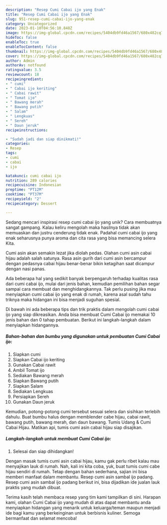 ```yaml
---
description: "Resep Cumi Cabai ijo yang Enak"
title: "Resep Cumi Cabai ijo yang Enak"
slug: 951-resep-cumi-cabai-ijo-yang-enak
category: Uncategorized
date: 2023-01-10T04:56:10.848Z
image: https://img-global.cpcdn.com/recipes/5404db9fd46a1567/680x482cq70/cumi-cabai-ijo-foto-resep-utama.jpg
hideToc: false
enableToc: true
enableTocContent: false
thumbnail: https://img-global.cpcdn.com/recipes/5404db9fd46a1567/680x482cq70/cumi-cabai-ijo-foto-resep-utama.jpg
cover: https://img-global.cpcdn.com/recipes/5404db9fd46a1567/680x482cq70/cumi-cabai-ijo-foto-resep-utama.jpg
author: Admin
authorAv: notfound
ratingvalue: 3.5
reviewcount: 18
recipeingredient:
- " cumi"
- " Cabai ijo keriting"
- " Cabai rawit"
- " Tomat ijo"
- " Bawang merah"
- " Bawang putih"
- " Salam"
- " Lengkuas"
- " Sereh"
- " Daun jeruk"
recipeinstructions:

- "Sudah jadi dan siap dinikmati!"
categories:
- Resep
tags:
- cumi
- cabai
- ijo

katakunci: cumi cabai ijo 
nutrition: 289 calories
recipecuisine: Indonesian
preptime: "PT12M"
cooktime: "PT37M"
recipeyield: "2"
recipecategory: Dessert

---
```





Sedang mencari inspirasi resep cumi cabai ijo yang unik? Cara membuatnya sangat gampang. Kalau keliru mengolah maka hasilnya tidak akan memuaskan dan justru cenderung tidak enak. Padahal cumi cabai ijo yang enak seharusnya punya aroma dan cita rasa yang bisa memancing selera Kita.





Cumi asin akan semakin lezat jika diolah pedas. Olahan cumi asin cabai hijau adalah salah satunya. Rasa asin gurih dari cumi asin bercampur dengan pedasnya cabai hijau benar-benar bikin ketagihan saat dicampur dengan nasi panas.

Ada beberapa hal yang sedikit banyak berpengaruh terhadap kualitas rasa dari cumi cabai ijo, mulai dari jenis bahan, kemudian pemilihan bahan segar sampai cara membuat dan menghidangkannya. Tak perlu pusing jika mau menyiapkan cumi cabai ijo yang enak di rumah, karena asal sudah tahu triknya maka hidangan ini bisa menjadi suguhan spesial.






Di bawah ini ada beberapa tips dan trik praktis dalam mengolah cumi cabai ijo yang siap dikreasikan. Anda bisa membuat Cumi Cabai ijo memakai 10 jenis bahan dan 0 tahap pembuatan. Berikut ini langkah-langkah dalam menyiapkan hidangannya.

<!--inarticleads1-->

##### Bahan-bahan dan bumbu yang digunakan untuk pembuatan Cumi Cabai ijo:

1. Siapkan  cumi
1. Siapkan  Cabai ijo keriting
1. Gunakan  Cabai rawit
1. Ambil  Tomat ijo
1. Sediakan  Bawang merah
1. Siapkan  Bawang putih
1. Siapkan  Salam
1. Sediakan  Lengkuas
1. Persiapkan  Sereh
1. Gunakan  Daun jeruk


Kemudian, potong-potong cumi tersebut sesuai selera dan sisihkan terlebih dahulu. Buat bumbu halus dengan memblender cabe hijau, cabai rawit, bawang putih, bawang merah, dan daun bawang. Tumis Udang &amp; Cumi Cabai Hijau. Matikan api, tumis cumi asin cabai hijau siap disajikan. 

<!--inarticleads2-->

##### Langkah-langkah untuk membuat Cumi Cabai ijo:


1. Selesai dan siap dihidangkan!

Dengan masak tumis cumi asin cabai hijau, kamu gak perlu ribet kalau mau menyajikan lauk di rumah. Nah, kali ini kita coba, yuk, buat tumis cumi cabe hijau sendiri di rumah. Tetap dengan bahan sederhana, sajian ini bisa memberi manfaat dalam membantu. Resep cumi asin sambal ijo padang. Resep cumi asin sambal ijo padang berikut ini, bisa dijadikan ide jualan lauk praktis yang mudah dibuat. 

Terima kasih telah membaca resep yang tim kami tampilkan di sini. Harapan kami, olahan Cumi Cabai ijo yang mudah di atas dapat membantu anda menyiapkan hidangan yang menarik untuk keluarga/teman maupun menjadi ide bagi kamu yang berkeinginan untuk berbisnis kuliner. Semoga bermanfaat dan selamat mencoba!
